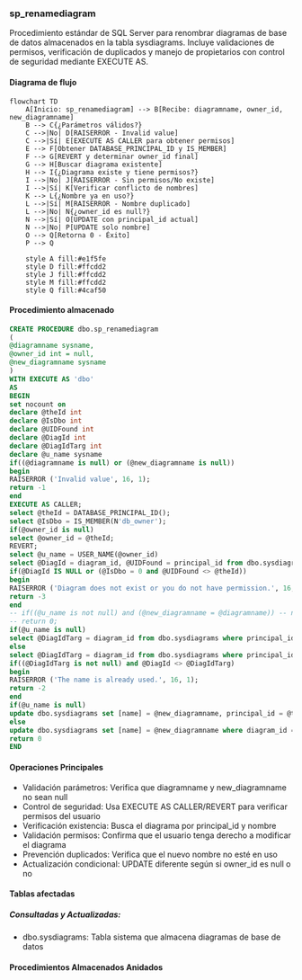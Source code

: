 

### sp_renamediagram

Procedimiento estándar de SQL Server para renombrar diagramas de base de datos almacenados en la tabla sysdiagrams. Incluye validaciones de permisos, verificación de duplicados y manejo de propietarios con control de seguridad mediante EXECUTE AS.

#### Diagrama de flujo

```mermaid
flowchart TD
    A[Inicio: sp_renamediagram] --> B[Recibe: diagramname, owner_id, new_diagramname]
    B --> C{¿Parámetros válidos?}
    C -->|No| D[RAISERROR - Invalid value]
    C -->|Sí| E[EXECUTE AS CALLER para obtener permisos]
    E --> F[Obtener DATABASE_PRINCIPAL_ID y IS_MEMBER]
    F --> G[REVERT y determinar owner_id final]
    G --> H[Buscar diagrama existente]
    H --> I{¿Diagrama existe y tiene permisos?}
    I -->|No| J[RAISERROR - Sin permisos/No existe]
    I -->|Sí| K[Verificar conflicto de nombres]
    K --> L{¿Nombre ya en uso?}
    L -->|Sí| M[RAISERROR - Nombre duplicado]
    L -->|No| N{¿owner_id es null?}
    N -->|Sí| O[UPDATE con principal_id actual]
    N -->|No| P[UPDATE solo nombre]
    O --> Q[Retorna 0 - Éxito]
    P --> Q
    
    style A fill:#e1f5fe
    style D fill:#ffcdd2
    style J fill:#ffcdd2
    style M fill:#ffcdd2
    style Q fill:#4caf50
```
#### Procedimiento almacenado
```sql
CREATE PROCEDURE dbo.sp_renamediagram
(
@diagramname sysname,
@owner_id int = null,
@new_diagramname sysname
)
WITH EXECUTE AS 'dbo'
AS
BEGIN
set nocount on
declare @theId int
declare @IsDbo int
declare @UIDFound int
declare @DiagId int
declare @DiagIdTarg int
declare @u_name sysname
if((@diagramname is null) or (@new_diagramname is null))
begin
RAISERROR ('Invalid value', 16, 1);
return -1
end
EXECUTE AS CALLER;
select @theId = DATABASE_PRINCIPAL_ID();
select @IsDbo = IS_MEMBER(N'db_owner');
if(@owner_id is null)
select @owner_id = @theId;
REVERT;
select @u_name = USER_NAME(@owner_id)
select @DiagId = diagram_id, @UIDFound = principal_id from dbo.sysdiagrams where principal_id = @owner_id and name = @diagramname
if(@DiagId IS NULL or (@IsDbo = 0 and @UIDFound <> @theId))
begin
RAISERROR ('Diagram does not exist or you do not have permission.', 16, 1)
return -3
end
-- if((@u_name is not null) and (@new_diagramname = @diagramname)) -- nothing will change
-- return 0;
if(@u_name is null)
select @DiagIdTarg = diagram_id from dbo.sysdiagrams where principal_id = @theId and name = @new_diagramname
else
select @DiagIdTarg = diagram_id from dbo.sysdiagrams where principal_id = @owner_id and name = @new_diagramname
if((@DiagIdTarg is not null) and @DiagId <> @DiagIdTarg)
begin
RAISERROR ('The name is already used.', 16, 1);
return -2
end
if(@u_name is null)
update dbo.sysdiagrams set [name] = @new_diagramname, principal_id = @theId where diagram_id = @DiagId
else
update dbo.sysdiagrams set [name] = @new_diagramname where diagram_id = @DiagId
return 0
END
```
#### Operaciones Principales

- Validación parámetros: Verifica que diagramname y new_diagramname no sean null
- Control de seguridad: Usa EXECUTE AS CALLER/REVERT para verificar permisos del usuario
- Verificación existencia: Busca el diagrama por principal_id y nombre
- Validación permisos: Confirma que el usuario tenga derecho a modificar el diagrama
- Prevención duplicados: Verifica que el nuevo nombre no esté en uso
- Actualización condicional: UPDATE diferente según si owner_id es null o no

#### Tablas afectadas

##### Consultadas y Actualizadas:

- dbo.sysdiagrams: Tabla sistema que almacena diagramas de base de datos

#### Procedimientos Almacenados Anidados